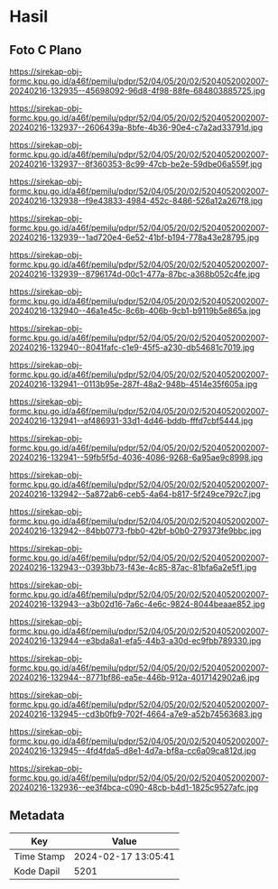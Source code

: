 # Hasil

## Foto C Plano

https://sirekap-obj-formc.kpu.go.id/a46f/pemilu/pdpr/52/04/05/20/02/5204052002007-20240216-132935--45698092-96d8-4f98-88fe-684803885725.jpg

https://sirekap-obj-formc.kpu.go.id/a46f/pemilu/pdpr/52/04/05/20/02/5204052002007-20240216-132937--2606439a-8bfe-4b36-90e4-c7a2ad33791d.jpg

https://sirekap-obj-formc.kpu.go.id/a46f/pemilu/pdpr/52/04/05/20/02/5204052002007-20240216-132937--8f360353-8c99-47cb-be2e-59dbe06a559f.jpg

https://sirekap-obj-formc.kpu.go.id/a46f/pemilu/pdpr/52/04/05/20/02/5204052002007-20240216-132938--f9e43833-4984-452c-8486-526a12a267f8.jpg

https://sirekap-obj-formc.kpu.go.id/a46f/pemilu/pdpr/52/04/05/20/02/5204052002007-20240216-132939--1ad720e4-6e52-41bf-b194-778a43e28795.jpg

https://sirekap-obj-formc.kpu.go.id/a46f/pemilu/pdpr/52/04/05/20/02/5204052002007-20240216-132939--8796174d-00c1-477a-87bc-a368b052c4fe.jpg

https://sirekap-obj-formc.kpu.go.id/a46f/pemilu/pdpr/52/04/05/20/02/5204052002007-20240216-132940--46a1e45c-8c6b-406b-9cb1-b9119b5e865a.jpg

https://sirekap-obj-formc.kpu.go.id/a46f/pemilu/pdpr/52/04/05/20/02/5204052002007-20240216-132940--8041fafc-c1e9-45f5-a230-db54681c7019.jpg

https://sirekap-obj-formc.kpu.go.id/a46f/pemilu/pdpr/52/04/05/20/02/5204052002007-20240216-132941--0113b95e-287f-48a2-948b-4514e35f605a.jpg

https://sirekap-obj-formc.kpu.go.id/a46f/pemilu/pdpr/52/04/05/20/02/5204052002007-20240216-132941--af486931-33d1-4d46-bddb-fffd7cbf5444.jpg

https://sirekap-obj-formc.kpu.go.id/a46f/pemilu/pdpr/52/04/05/20/02/5204052002007-20240216-132941--59fb5f5d-4036-4086-9268-6a95ae9c8998.jpg

https://sirekap-obj-formc.kpu.go.id/a46f/pemilu/pdpr/52/04/05/20/02/5204052002007-20240216-132942--5a872ab6-ceb5-4a64-b817-5f249ce792c7.jpg

https://sirekap-obj-formc.kpu.go.id/a46f/pemilu/pdpr/52/04/05/20/02/5204052002007-20240216-132942--84bb0773-fbb0-42bf-b0b0-279373fe9bbc.jpg

https://sirekap-obj-formc.kpu.go.id/a46f/pemilu/pdpr/52/04/05/20/02/5204052002007-20240216-132943--0393bb73-f43e-4c85-87ac-81bfa6a2e5f1.jpg

https://sirekap-obj-formc.kpu.go.id/a46f/pemilu/pdpr/52/04/05/20/02/5204052002007-20240216-132943--a3b02d16-7a6c-4e6c-9824-8044beaae852.jpg

https://sirekap-obj-formc.kpu.go.id/a46f/pemilu/pdpr/52/04/05/20/02/5204052002007-20240216-132944--e3bda8a1-efa5-44b3-a30d-ec9fbb789330.jpg

https://sirekap-obj-formc.kpu.go.id/a46f/pemilu/pdpr/52/04/05/20/02/5204052002007-20240216-132944--8771bf86-ea5e-446b-912a-4017142902a6.jpg

https://sirekap-obj-formc.kpu.go.id/a46f/pemilu/pdpr/52/04/05/20/02/5204052002007-20240216-132945--cd3b0fb9-702f-4664-a7e9-a52b74563683.jpg

https://sirekap-obj-formc.kpu.go.id/a46f/pemilu/pdpr/52/04/05/20/02/5204052002007-20240216-132945--4fd4fda5-d8e1-4d7a-bf8a-cc6a09ca812d.jpg

https://sirekap-obj-formc.kpu.go.id/a46f/pemilu/pdpr/52/04/05/20/02/5204052002007-20240216-132936--ee3f4bca-c090-48cb-b4d1-1825c9527afc.jpg


## Metadata

| Key        | Value               |
| ---------- | ------------------- |
| Time Stamp | 2024-02-17 13:05:41 |
| Kode Dapil | 5201                |



